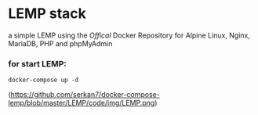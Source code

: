 # LEMP stack
a simple LEMP using the *Offical* Docker Repository for Alpine Linux, Nginx, MariaDB, PHP and phpMyAdmin

### for start LEMP: 
``docker-compose up -d``


(https://github.com/serkan7/docker-compose-lemp/blob/master/LEMP/code/img/LEMP.png)
